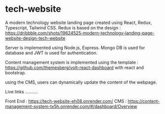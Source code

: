 # tech-website
A modern technology website landing page created using React, Redux, Typescript, Tailwind CSS. Redux is
based on the design : https://dribbble.com/shots/19624525-modern-technology-landing-page-website-design-tech-website

Server is implemented using Node.js, Express. Mongo DB is used for database and JWT is used for authentication.

Content management system is implemented using the template : https://github.com/themesberg/volt-react-dashboard
with react and bootstrap.

using the CMS, users can dynamically update the content of the webpage.

Live links
..........

Front End : https://tech-website-eh08.onrender.com/
CMS : https://content-management-system-tx5h.onrender.com/#/dashboard/Overview
